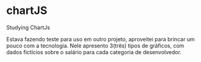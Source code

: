 # chartJS
Studying ChartJs

Estava fazendo teste para uso em outro projeto, aproveitei para brincar um pouco com a tecnologia.
Nele apresento 3(três) tipos de gráficos, com dados fictícios sobre o salário para cada categoria de desenvolvedor.
